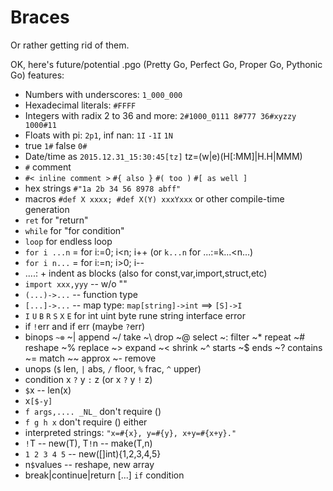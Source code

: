 # Braces

Or rather getting rid of them.

OK, here's future/potential .pgo (Pretty Go, Perfect Go, Proper Go, Pythonic Go) features:

* Numbers with underscores: `1_000_000`
* Hexadecimal literals: `#FFFF`
* Integers with radix 2 to 36 and more: `2#1000_0111 8#777 36#xyzzy 1000#11`
* Floats with pi: `2p1`, inf nan: `1I` `-1I` `1N`
* true `1#` false `0#`
* Date/time as `2015.12.31_15:30:45[tz]` tz=(w|e)(H[:MM]|H.H|MMM)
* `#` comment
* `#< inline comment >` `#{ also }` `#( too )` `#[ as well ]`
* hex strings `#"1a 2b 34 56 8978 abff"`
* macros `#def X xxxx; #def X(Y) xxxYxxx` or other compile-time generation
* `ret` for "return"
* `while` for "for condition"
* `loop` for endless loop
* `for i ...n` = for i:=0; i<n; i++ (or `k...n` for ...:=k...<n...)
* `for i n...` = for i:=n; i>0; i--
* ....: + indent as blocks (also for const,var,import,struct,etc)
* `import xxx,yyy` -- w/o ""
* `(...)->...` -- function type
* `[...]->...` -- map type: `map[string]->int` ==> `[S]->I`
* `I` `U` `B` `R` `S` `X` `E` for int uint byte rune string interface error
* if `!`err and if err (maybe `?`err)
* binops `~⊗` ~| append ~/ take ~\ drop ~@ select ~: filter ~* repeat ~# reshape
  ~% replace ~> expand ~< shrink ~^ starts ~$ ends ~? contains ~= match ~~ approx ~- remove
* unops (`$` len, `|` abs, `/` floor, `%` frac, `^` upper)
* condition x `?` y `:` z (or x `?` y `!` z)
* `$`x -- len(x)
* x`[$-y]`
* `f args,.... _NL_` don't require ()
* `f g h x` don't require () either
* interpreted strings: `"x=#{x}, y=#{y}, x+y=#{x+y}."`
* `!`T -- new(T), T`!`n -- make(T,n)
* `1 2 3 4 5` -- new([]int){1,2,3,4,5}
* n`$`values -- reshape, new array
* break|continue|return [...] `if` condition
